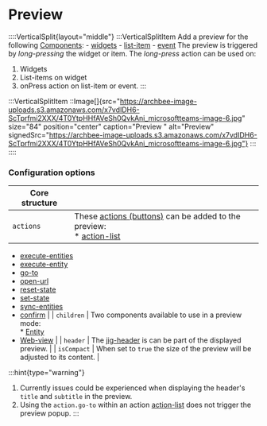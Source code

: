 # Preview

::::VerticalSplit{layout="middle"}
:::VerticalSplitItem
Add a preview for the following [Components](./Components.md):
\- [widgets](#)
\- [list-item](./Components/list/list-item.md)
\- [event](./Components/event.md)&#x20;
The preview is triggered by *long-pressing* the widget or item. The *long-press* action can be used on:

1. Widgets
2. List-items on widget
3. onPress action on list-item or event.
:::

:::VerticalSplitItem
::Image[]{src="https://archbee-image-uploads.s3.amazonaws.com/x7vdIDH6-ScTprfmi2XXX/4T0YtpHHfAVeSh0QvkAni_microsoftteams-image-6.jpg" size="84" position="center" caption="Preview " alt="Preview" signedSrc="https://archbee-image-uploads.s3.amazonaws.com/x7vdIDH6-ScTprfmi2XXX/4T0YtpHHfAVeSh0QvkAni_microsoftteams-image-6.jpg"}
:::
::::

### Configuration options

| **Core structure** |                                                                                                                                                                                                                                                            |
| ------------------ | ---------------------------------------------------------------------------------------------------------------------------------------------------------------------------------------------------------------------------------------------------------- |
| `actions`          | These [actions (buttons)](<./Widgets/actions _buttons_.md>) can be added to the preview:<br />* [action-list]()
* [execute-entities]()
* [execute-entity]()
* [go-to]()
* [open-url]()
* [reset-state]()
* [set-state]()
* [sync-entities]()
* [confirm]() |
| `children`         | Two components available to use in a preview mode:<br />*  [Entity](./Preview/Entity.md)
* [Web-view](./Preview/Web-view.md) &#x20;                                                                                                                        |
| `header`           | The [jig-header](./Components/jig-header.md) is can be part of the displayed preview.                                                                                                                                                                      |
| `isCompact`        | When set to `true` the size of the preview will be adjusted to its content.                                                                                                                                                                                |

:::hint{type="warning"}
1. Currently issues could be experienced when displaying the header's `title` and `subtitle` in the preview.
2. Using the `action.go-to` within an action [action-list](./Actions/action-list.md) does not trigger the preview popup.
:::

